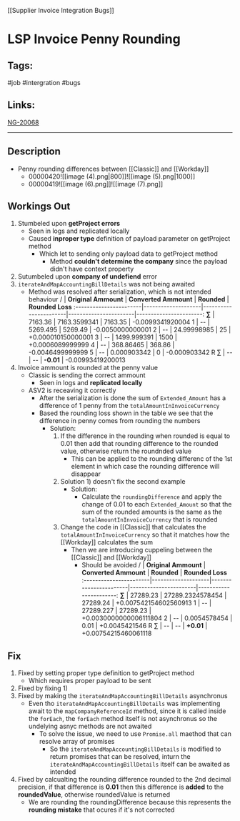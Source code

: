 [[Supplier Invoice Integration Bugs]]

# LSP Invoice Penny Rounding

## Tags:
#job #intergration #bugs 

## Links:
[NG-20068](https://globalization-partners.atlassian.net/browse/NG-20068)

---

## Description
- Penny rounding differences between [[Classic]] and [[Workday]]
	- 00000420![[image (4).png|800]]![[image (5).png|1000]]
	- 00000419![[image (6).png]]![[image (7).png]]

## Workings Out
1) Stumbeled upon **getProject errors**
	- Seen in logs and replicated locally
	- Caused **inproper type** definition of payload parameter on getProject method
		- Which let to sending only payload data to getProject method
			- Method **couldn't determine the company** since the payload didn't have context property
2) Sutumbeled upon **company of undefiend** error
3) `iterateAndMapAccountingBillDetails`  was not being awaited
	- Method was resolved after serialization, which is not intended behaviour
/ | **Original Ammount** | **Converted Ammount** | **Rounded** | **Rounded Loss**
:-----------------------|--------------------|-----------------------|-----------------------|-----------------------:
**∑** | 7163.36 | 7163.3599341 | 7163.35 | -0.0099341920004
1 | -- | 5269.495 | 5269.49 | -0.0050000000001
2 | -- | 24.99998985 | 25 | +0.000010150000001
3 | -- | 1499.999391 | 1500 | +0.0006089999999
4 | -- | 368.86465 | 368.86 | -0.0046499999999
5 | -- | 0.000903342 | 0 | -0.000903342
R ∑ | -- | -- | **-0.01** | -0.00993419200013
4) Invoice ammount is rounded at the penny value
	- Classic is sending the correct ammount
		- Seen in logs and **replicated locally**
	- ASV2 is receaving it correctly
		- After the serialization is done the sum of `Extended_Amount` has a difference of 1 penny from the `totalAmountInInvoiceCurrency`
		- Based the rounding loss shown in the table we see that the difference in penny comes from rounding the numbers
			- Solution:
				1) If the difference in the rounding when rounded is equal to 0.01 then add that rounding difference to the rounded value, otherwise return the roundnded value
					- This can be applied to the rounding differenc of the 1st element in which case the rounding difference will disappear
				2) Solution 1) doesn't fix the second example
					- Solution:
						- Calculate the `roundingDifference` and apply the change of 0.01 to each `Extended_Amount` so that the sum of the rounded amounts is the same as the `totalAmountInInvoiceCurrency` that is rounded
				3) Change the code in [[Classic]] that calculates the `totalAmountInInvoiceCurrency` so that it matches how the [[Workday]] calculates the sum
					- Then we are introducing cuppeling between the [[Classic]] and [[Workday]]
						- Should be avoided
/ | **Original Ammount** | **Converted Ammount** | **Rounded** | **Rounded Loss**
:-----------------------|--------------------|-----------------------|-----------------------|-----------------------:
**∑** | 27289.23 | 27289.2324578454 | 27289.24 | +0.007542154602560913
1 | -- | 27289.227 | 27289.23 | +0.0030000000006111804
2 | -- | 0.0054578454 | 0.01 | +0.0045421546
R ∑ | -- | -- | **+0.01** | +0.00754215460061118

## Fix
1)  Fixed by setting proper type definition to getProject method
	- Which requires proper payload to be sent
2) Fixed by fixing 1)
3) Fixed by making the `iterateAndMapAccountingBillDetails` asynchronus
	- Even tho `iterateAndMapAccountingBillDetails` was implementing await to the `mapCompanyReferenceId` method, since it is called inside the `forEach`, the `forEach` method itself is not asynchronus so the undelying asnyc methods are not awaited
		- To solve the issue, we need to use `Promise.all` maethod that can resolve array of promises
			- So the `iterateAndMapAccountingBillDetails` is modified to return promises that can be resolved, inturn the `iterateAndMapAccountingBillDetails` itself can be awaited as intended
4) Fixed by calcualting the rounding difference rounded to the 2nd decimal precision, if that difference is **0.01** then this difference is **added** to the **roundedValue**, otherwise roundedValue is returned
	- We are rounding the roundingDifference because this represents the **rounding mistake** that ocures if it's not corrected